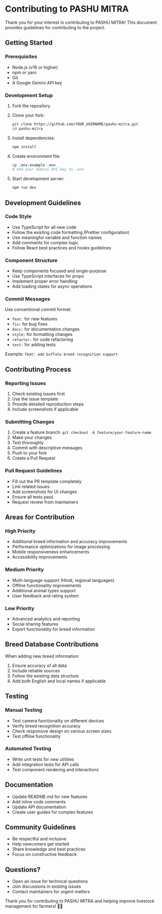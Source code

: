 # Contributing to PASHU MITRA

Thank you for your interest in contributing to PASHU MITRA! This document provides guidelines for contributing to the project.

## Getting Started

### Prerequisites
- Node.js (v16 or higher)
- npm or yarn
- Git
- A Google Gemini API key

### Development Setup

1. Fork the repository
2. Clone your fork:
   ```bash
   git clone https://github.com/YOUR_USERNAME/pashu-mitra.git
   cd pashu-mitra
   ```

3. Install dependencies:
   ```bash
   npm install
   ```

4. Create environment file:
   ```bash
   cp .env.example .env
   # Add your Gemini API key to .env
   ```

5. Start development server:
   ```bash
   npm run dev
   ```

## Development Guidelines

### Code Style
- Use TypeScript for all new code
- Follow the existing code formatting (Prettier configuration)
- Use meaningful variable and function names
- Add comments for complex logic
- Follow React best practices and hooks guidelines

### Component Structure
- Keep components focused and single-purpose
- Use TypeScript interfaces for props
- Implement proper error handling
- Add loading states for async operations

### Commit Messages
Use conventional commit format:
- `feat:` for new features
- `fix:` for bug fixes
- `docs:` for documentation changes
- `style:` for formatting changes
- `refactor:` for code refactoring
- `test:` for adding tests

Example: `feat: add buffalo breed recognition support`

## Contributing Process

### Reporting Issues
1. Check existing issues first
2. Use the issue template
3. Provide detailed reproduction steps
4. Include screenshots if applicable

### Submitting Changes
1. Create a feature branch: `git checkout -b feature/your-feature-name`
2. Make your changes
3. Test thoroughly
4. Commit with descriptive messages
5. Push to your fork
6. Create a Pull Request

### Pull Request Guidelines
- Fill out the PR template completely
- Link related issues
- Add screenshots for UI changes
- Ensure all tests pass
- Request review from maintainers

## Areas for Contribution

### High Priority
- Additional breed information and accuracy improvements
- Performance optimizations for image processing
- Mobile responsiveness enhancements
- Accessibility improvements

### Medium Priority
- Multi-language support (Hindi, regional languages)
- Offline functionality improvements
- Additional animal types support
- User feedback and rating system

### Low Priority
- Advanced analytics and reporting
- Social sharing features
- Export functionality for breed information

## Breed Database Contributions

When adding new breed information:
1. Ensure accuracy of all data
2. Include reliable sources
3. Follow the existing data structure
4. Add both English and local names if applicable

## Testing

### Manual Testing
- Test camera functionality on different devices
- Verify breed recognition accuracy
- Check responsive design on various screen sizes
- Test offline functionality

### Automated Testing
- Write unit tests for new utilities
- Add integration tests for API calls
- Test component rendering and interactions

## Documentation

- Update README.md for new features
- Add inline code comments
- Update API documentation
- Create user guides for complex features

## Community Guidelines

- Be respectful and inclusive
- Help newcomers get started
- Share knowledge and best practices
- Focus on constructive feedback

## Questions?

- Open an issue for technical questions
- Join discussions in existing issues
- Contact maintainers for urgent matters

Thank you for contributing to PASHU MITRA and helping improve livestock management for farmers! 🐄🐃